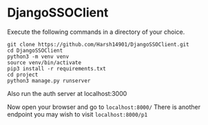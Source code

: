 # DjangoSSOClient

Execute the following commands in a directory of your choice.

```
git clone https://github.com/Harsh14901/DjangoSSOClient.git
cd DjangoSSOClient
python3 -m venv venv
source venv/bin/activate
pip3 install -r requirements.txt
cd project
python3 manage.py runserver

```

Also run the auth server at localhost:3000

Now open your browser and go to `localhost:8000/`
There is another endpoint you may wish to visit `localhost:8000/p1`
